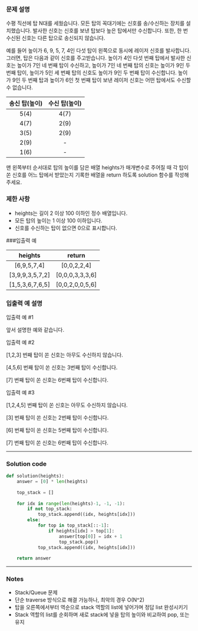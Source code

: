 ### 문제 설명
수평 직선에 탑 N대를 세웠습니다. 모든 탑의 꼭대기에는 신호를 송/수신하는 장치를 설치했습니다. 발사한 신호는 신호를 보낸 탑보다 높은 탑에서만 수신합니다. 또한, 한 번 수신된 신호는 다른 탑으로 송신되지 않습니다.

예를 들어 높이가 6, 9, 5, 7, 4인 다섯 탑이 왼쪽으로 동시에 레이저 신호를 발사합니다. 그러면, 탑은 다음과 같이 신호를 주고받습니다. 높이가 4인 다섯 번째 탑에서 발사한 신호는 높이가 7인 네 번째 탑이 수신하고, 높이가 7인 네 번째 탑의 신호는 높이가 9인 두 번째 탑이, 높이가 5인 세 번째 탑의 신호도 높이가 9인 두 번째 탑이 수신합니다. 높이가 9인 두 번째 탑과 높이가 6인 첫 번째 탑이 보낸 레이저 신호는 어떤 탑에서도 수신할 수 없습니다.

**송신 탑(높이)**  |  **수신 탑(높이)**
:-------------------------:|:-------------------------:
5(4)  |  4(7)
4(7)  |  2(9)
3(5)  |  2(9)
2(9)  |  -
1(6)  |  -

맨 왼쪽부터 순서대로 탑의 높이를 담은 배열 heights가 매개변수로 주어질 때 각 탑이 쏜 신호를 어느 탑에서 받았는지 기록한 배열을 return 하도록 solution 함수를 작성해주세요.

### 제한 사항
- heights는 길이 2 이상 100 이하인 정수 배열입니다.
- 모든 탑의 높이는 1 이상 100 이하입니다.
- 신호를 수신하는 탑이 없으면 0으로 표시합니다.

###입출력 예

**heights** | **return**
:-------------------------:|:-------------------------:
[6,9,5,7,4] | [0,0,2,2,4]
[3,9,9,3,5,7,2] | [0,0,0,3,3,3,6]
[1,5,3,6,7,6,5] | [0,0,2,0,0,5,6]

### 입출력 예 설명

입출력 예 #1

앞서 설명한 예와 같습니다.


입출력 예 #2

[1,2,3] 번째 탑이 쏜 신호는 아무도 수신하지 않습니다.

[4,5,6] 번째 탑이 쏜 신호는 3번째 탑이 수신합니다.

[7] 번째 탑이 쏜 신호는 6번째 탑이 수신합니다.


입출력 예 #3

[1,2,4,5] 번째 탑이 쏜 신호는 아무도 수신하지 않습니다.

[3] 번째 탑이 쏜 신호는 2번째 탑이 수신합니다.

[6] 번째 탑이 쏜 신호는 5번째 탑이 수신합니다.

[7] 번째 탑이 쏜 신호는 6번째 탑이 수신합니다.

---

### Solution code

```python
def solution(heights):
    answer = [0] * len(heights)
    
    top_stack = []
    
    for idx in range(len(heights)-1, -1, -1):
        if not top_stack:
            top_stack.append((idx, heights[idx]))
        else:
            for top in top_stack[::-1]:
                if heights[idx] > top[1]:
                    answer[top[0]] = idx + 1
                    top_stack.pop()
            top_stack.append((idx, heights[idx]))
    
    return answer
```

---

### Notes
- Stack/Queue 문제
- 단순 traverse 방식으로 해결 가능하나, 최악의 경우 O(N^2)
- 탑을 오른쪽에서부터 역순으로 stack 역할의 list에 넣어가며 정답 list 완성시키기
- Stack 역할의 list를 순회하며 새로 stack에 넣을 탑의 높이와 비교하여 pop, 또는 유지